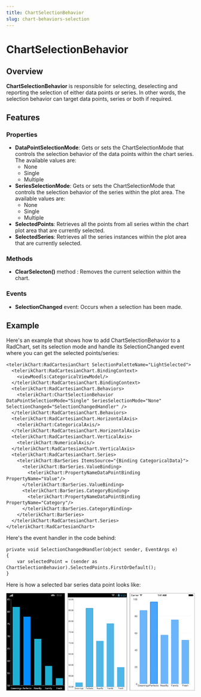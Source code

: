 ```yaml
---
title: ChartSelectionBehavior
slug: chart-behaviors-selection
---
```


# ChartSelectionBehavior #

## Overview ##

**ChartSelectionBehavior** is responsible for selecting, deselecting and reporting the selection of either data points or series. In other words, the selection behavior can target data points, series or both if required.

## Features ##

### Properties ###

- **DataPointSelectionMode**: Gets or sets the ChartSelectionMode that controls the selection behavior of the data points within the chart series. The available values are:
	-  None
	-  Single
	-  Multiple
- **SeriesSelectionMode**: Gets or sets the ChartSelectionMode that controls the selection behavior of the series within the plot area. The available values are:
	-  None
	-  Single
	-  Multiple
- **SelectedPoints**: Retrieves all the points from all series within the chart plot area that are currently selected.
- **SelectedSeries**: Retrieves all the series instances within the plot area that are currently selected.

### Methods ###

- **ClearSelecton()** method : Removes the current selection within the chart.

### Events ###

- **SelectionChanged** event: Occurs when a selection has been made.

## Example ##

Here's an example that shows how to add ChartSelectionBehavior to a RadChart, set its selection mode and handle its SelectionChanged event where you can get the selected points/series:


    <telerikChart:RadCartesianChart SelectionPaletteName="LightSelected">
	  <telerikChart:RadCartesianChart.BindingContext>
	    <viewMoedls:CategoricalViewModel/>
	  </telerikChart:RadCartesianChart.BindingContext>
	  <telerikChart:RadCartesianChart.Behaviors>
	    <telerikChart:ChartSelectionBehavior DataPointSelectionMode="Single" SeriesSelectionMode="None" SelectionChanged="SelectionChangedHandler" />
	  </telerikChart:RadCartesianChart.Behaviors>
	  <telerikChart:RadCartesianChart.HorizontalAxis>
	    <telerikChart:CategoricalAxis/>
	  </telerikChart:RadCartesianChart.HorizontalAxis>
	  <telerikChart:RadCartesianChart.VerticalAxis>
	    <telerikChart:NumericalAxis/>
	  </telerikChart:RadCartesianChart.VerticalAxis>
	  <telerikChart:RadCartesianChart.Series>
	    <telerikChart:BarSeries ItemsSource="{Binding CategoricalData}">
	      <telerikChart:BarSeries.ValueBinding>
	        <telerikChart:PropertyNameDataPointBinding PropertyName="Value"/>
	      </telerikChart:BarSeries.ValueBinding>
	      <telerikChart:BarSeries.CategoryBinding>
	        <telerikChart:PropertyNameDataPointBinding PropertyName="Category"/>
	      </telerikChart:BarSeries.CategoryBinding>
	    </telerikChart:BarSeries>
	  </telerikChart:RadCartesianChart.Series>
    </telerikChart:RadCartesianChart>

Here's the event handler in the code behind:

    private void SelectionChangedHandler(object sender, EventArgs e)
    {
        var selectedPoint = (sender as ChartSelectionBehavior).SelectedPoints.FirstOrDefault();
    }

Here is how a selected bar series data point looks like:

![Selection Behavior](chart-behaviors-selection-behavior.png)